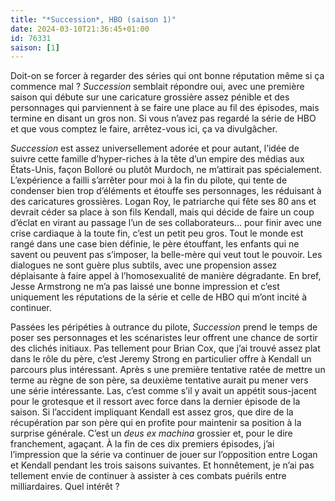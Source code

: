 ```yaml
---
title: "*Succession*, HBO (saison 1)"
date: 2024-03-10T21:36:45+01:00
id: 76331 
saison: [1]
---
```


Doit-on se forcer à regarder des séries qui ont bonne réputation même si ça commence mal ? *Succession* semblait répondre oui, avec une première saison qui débute sur une caricature grossière assez pénible et des personnages qui parviennent à se faire une place au fil des épisodes, mais termine en disant un gros non. Si vous n’avez pas regardé la série de HBO et que vous comptez le faire, arrêtez-vous ici, ça va divulgâcher.

*Succession* est assez universellement adorée et pour autant, l’idée de suivre cette famille d’hyper-riches à la tête d’un empire des médias aux États-Unis, façon Bolloré ou plutôt Murdoch, ne m’attirait pas spécialement. L’expérience a failli s’arrêter pour moi à la fin du pilote, qui tente de condenser bien trop d’éléments et étouffe ses personnages, les réduisant à des caricatures grossières. Logan Roy, le patriarche qui fête ses 80 ans et devrait céder sa place à son fils Kendall, mais qui décide de faire un coup d’éclat en virant au passage l’un de ses collaborateurs… pour finir avec une crise cardiaque à la toute fin, c’est un petit peu gros. Tout le monde est rangé dans une case bien définie, le père étouffant, les enfants qui ne savent ou peuvent pas s’imposer, la belle-mère qui veut tout le pouvoir. Les dialogues ne sont guère plus subtils, avec une propension assez déplaisante à faire appel à l’homosexualité de manière dégradante. En bref, Jesse Armstrong ne m’a pas laissé une bonne impression et c’est uniquement les réputations de la série et celle de HBO qui m’ont incité à continuer. 

Passées les péripéties à outrance du pilote, *Succession* prend le temps de poser ses personnages et les scénaristes leur offrent une chance de sortir des clichés initiaux. Pas tellement pour Brian Cox, que j’ai trouvé assez plat dans le rôle du père, c’est Jeremy Strong en particulier offre à Kendall un parcours plus intéressant. Après s une première tentative ratée de mettre un terme au règne de son père, sa deuxième tentative aurait pu mener vers une série intéressante. Las, c’est comme s’il y avait un appétit sous-jacent pour le grotesque et il ressort avec force dans la dernier épisode de la saison. Si l’accident impliquant Kendall est assez gros, que dire de la récupération par son père qui en profite pour maintenir sa position à la surprise générale. C’est un *deus ex machina* grossier et, pour le dire franchement, agaçant. À la fin de ces dix premiers épisodes, j’ai l’impression que la série va continuer de jouer sur l’opposition entre Logan et Kendall pendant les trois saisons suivantes. Et honnêtement, je n’ai pas tellement envie de continuer à assister à ces combats puérils entre milliardaires. Quel intérêt ? 
